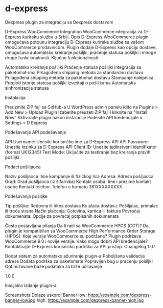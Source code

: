 # d-express
Dexpress plugin za integraciju sa Dexpress dostavom

D-Express WooCommerce Integration
WooCommerce integracija za D-Express kurirsku službu u Srbiji.
Opis
D-Express WooCommerce plugin omogućava potpunu integraciju D-Express kurirske službe sa vašom WooCommerce prodavnicom. Plugin dodaje D-Express kao opciju dostave, omogućava automatsko kreiranje pošiljki, praćenje statusa pošiljki i mnoge druge funkcionalnosti.
Ključne funkcionalnosti

Automatsko kreiranje pošiljki
Praćenje statusa pošiljki
Integracija sa paketomat-ima
Prilagođena shipping metoda za standardnu dostavu
Prilagođena shipping metoda za paketomat dostavu
Štampanje nalepnica
Pregled istorije statusa pošiljki
Izveštaji o pošiljkama
Automatska sinhronizacija statusa

Instalacija

Preuzmite ZIP fajl sa GitHub-a
U WordPress admin panelu idite na Plugins > Add New > Upload Plugin
Izaberite preuzeti ZIP fajl i kliknite na "Install Now"
Aktivirajte plugin nakon instalacije
Podesite API kredencijale u Settings > D Express

Podešavanja
API podešavanja

API Username: Unesite korisničko ime za D-Express API
API Password: Unesite lozinku za D-Express API
Client ID: Unesite jedinstveni identifikator (format UK12345)
Test Mode: Uključite za testiranje bez kreiranja pravih pošiljki

Podaci pošiljaoca

Naziv pošiljaoca: Ime kompanije ili fizičkog lica
Adresa: Adresa pošiljaoca
Grad: Grad pošiljaoca (iz šifarnika)
Kontakt osoba: Ime i prezime kontakt osobe
Kontakt telefon: Telefon u formatu 381XXXXXXXXX

Podešavanja pošiljke

Tip pošiljke: Redovna ili hitna dostava
Ko plaća dostavu: Pošiljalac, primalac ili treća strana
Način plaćanja: Gotovina, kartica ili faktura
Povraćaj dokumenata: Opcije za povraćaj potpisanih dokumenata

Često postavljana pitanja
Da li radi sa WooCommerce HPOS (COT)?
Da, plugin je kompatibilan sa WooCommerce High Performance Order Storage (HPOS).
Koje verzije WooCommerce su podržane?
Plugin podržava WooCommerce 9.0 i novije verzije.
Kako mogu dobiti API kredencijale?
Kontaktirajte D-Express korisničku podršku za API pristup.
Changelog
1.0.1

Dodat sistem za automatsko ažuriranje plugin-a
Poboljšana validacija adrese
Dodata podrška za paketomate
Popravljen bug u praćenju pošiljki
Optimizovane baze podataka za brže učitavanje

1.0.0

Inicijalno izdanje plugin-a

Screenshots
Dolaze uskoro!
Banner
low: https://example.com/dexpress-banner-low.jpg
high: https://example.com/dexpress-banner-high.jpg